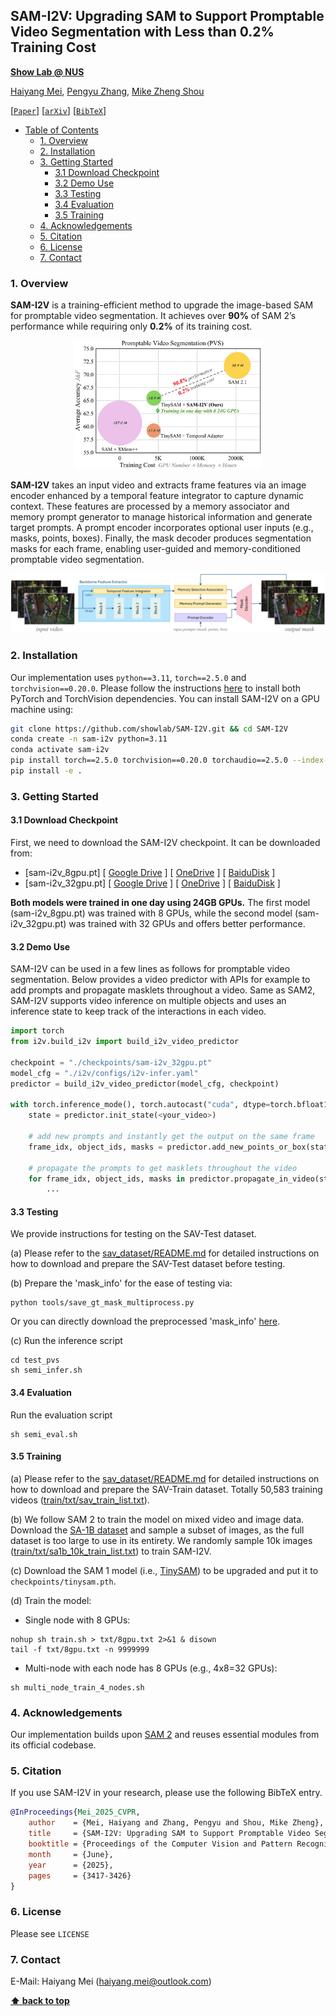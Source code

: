 ## SAM-I2V: Upgrading SAM to Support Promptable Video Segmentation with Less than 0.2% Training Cost

**[Show Lab @ NUS](https://sites.google.com/view/showlab)**

[Haiyang Mei](https://mhaiyang.github.io/), [Pengyu Zhang](https://scholar.google.com/citations?user=GPGbDfQAAAAJ&hl=en), [Mike Zheng Shou](https://sites.google.com/view/showlab)

[[`Paper`](https://openaccess.thecvf.com/content/CVPR2025/html/Mei_SAM-I2V_Upgrading_SAM_to_Support_Promptable_Video_Segmentation_with_Less_CVPR_2025_paper.html)] [[`arXiv`](https://arxiv.org/abs/2506.01304)] [[`BibTeX`](#citation)]

- [Table of Contents](#0-SAM-I2V)
  * [1. Overview](#1-overview)
  * [2. Installation](#2-installation)
  * [3. Getting Started](#3-getting-started)
    + [3.1 Download Checkpoint](#31-download-checkpoint)
    + [3.2 Demo Use](#32-demo-use)
    + [3.3 Testing](#33-testing)
    + [3.4 Evaluation](#34-evaluation)
    + [3.5 Training](#35-training)
  * [4. Acknowledgements](#4-acknowledgements)
  * [5. Citation](#5-citation)
  * [6. License](#6-license)
  * [7. Contact](#7-contact)

### 1. Overview

**SAM-I2V** is a training-efficient method to upgrade the image-based SAM for promptable video segmentation. It achieves over **90%** of SAM 2’s performance while requiring only **0.2%** of its training cost.

<p align="center">
  <img src="assets/teaser.jpg?raw=true" width="300"/>
</p>

**SAM-I2V** takes an input video and extracts frame features via an image encoder enhanced by a temporal feature integrator to capture dynamic context. These features are processed by a memory associator and memory prompt generator to manage historical information and generate target prompts. A prompt encoder incorporates optional user inputs (e.g., masks, points, boxes). Finally, the mask decoder produces segmentation masks for each frame, enabling user-guided and memory-conditioned promptable video segmentation.

<p align="center">
  <img src="assets/pipeline.jpg?raw=true" width="600"/>
</p>

### 2. Installation

Our implementation uses `python==3.11`, `torch==2.5.0` and `torchvision==0.20.0`. Please follow the instructions [here](https://pytorch.org/get-started/locally/) to install both PyTorch and TorchVision dependencies. You can install SAM-I2V on a GPU machine using:

```bash
git clone https://github.com/showlab/SAM-I2V.git && cd SAM-I2V
conda create -n sam-i2v python=3.11
conda activate sam-i2v
pip install torch==2.5.0 torchvision==0.20.0 torchaudio==2.5.0 --index-url https://download.pytorch.org/whl/cu121
pip install -e .
```

### 3. Getting Started

#### 3.1 Download Checkpoint

First, we need to download the SAM-I2V checkpoint. It can be downloaded from:

- [sam-i2v_8gpu.pt] 
[ [Google Drive](https://drive.google.com/drive/folders/1sRvmBf_QwCwyxppuB_5-9IMcAHcUK_K7?usp=sharing) ]
[ [OneDrive](https://1drv.ms/f/c/f6d9d790b8550d3f/Egr8_dMl2_RCgAtwiPvPEuoB_bsNfhNRwOmsMv32rjm0aA?e=JrkP6f) ]
[ [BaiduDisk](https://pan.baidu.com/s/1qJk0_QrFLoU0pL4hAZup7Q?pwd=itov) ]
- [sam-i2v_32gpu.pt]
[ [Google Drive](https://drive.google.com/drive/folders/1sRvmBf_QwCwyxppuB_5-9IMcAHcUK_K7?usp=sharing) ]
[ [OneDrive](https://1drv.ms/f/c/f6d9d790b8550d3f/Egr8_dMl2_RCgAtwiPvPEuoB_bsNfhNRwOmsMv32rjm0aA?e=JrkP6f) ]
[ [BaiduDisk](https://pan.baidu.com/s/1qJk0_QrFLoU0pL4hAZup7Q?pwd=itov) ]

**Both models were trained in one day using 24GB GPUs.** The first model (sam-i2v_8gpu.pt) was trained with 8 GPUs, while the second model (sam-i2v_32gpu.pt) was trained with 32 GPUs and offers better performance.

#### 3.2 Demo Use

SAM-I2V can be used in a few lines as follows for promptable video segmentation. Below provides a video predictor with APIs for example to add prompts and propagate masklets throughout a video. Same as SAM2, SAM-I2V supports video inference on multiple objects and uses an inference state to keep track of the interactions in each video.

```python
import torch
from i2v.build_i2v import build_i2v_video_predictor

checkpoint = "./checkpoints/sam-i2v_32gpu.pt"
model_cfg = "./i2v/configs/i2v-infer.yaml"
predictor = build_i2v_video_predictor(model_cfg, checkpoint)

with torch.inference_mode(), torch.autocast("cuda", dtype=torch.bfloat16):
    state = predictor.init_state(<your_video>)

    # add new prompts and instantly get the output on the same frame
    frame_idx, object_ids, masks = predictor.add_new_points_or_box(state, <your_prompts>):

    # propagate the prompts to get masklets throughout the video
    for frame_idx, object_ids, masks in predictor.propagate_in_video(state):
        ...
```

#### 3.3 Testing

We provide instructions for testing on the SAV-Test dataset.

(a) Please refer to the [sav_dataset/README.md](sav_dataset/README.md) for detailed instructions on how to download and prepare the SAV-Test dataset before testing.

(b) Prepare the 'mask_info' for the ease of testing via:
```
python tools/save_gt_mask_multiprocess.py
```
Or you can directly download the preprocessed 'mask_info' [here](https://drive.google.com/drive/folders/1sRvmBf_QwCwyxppuB_5-9IMcAHcUK_K7?usp=sharing).

(c) Run the inference script
```
cd test_pvs
sh semi_infer.sh
```

#### 3.4 Evaluation

Run the evaluation script
```
sh semi_eval.sh
```

#### 3.5 Training

(a) Please refer to the [sav_dataset/README.md](sav_dataset/README.md) for detailed instructions on how to download and prepare the SAV-Train dataset. Totally 50,583 training videos ([train/txt/sav_train_list.txt](train/txt/sav_train_list.txt)).

(b) We follow SAM 2 to train the model on mixed video and image data. Download the [SA-1B dataset](https://ai.meta.com/datasets/segment-anything/) and sample a subset of images, as the full dataset is too large to use in its entirety. We randomly sample 10k images ([train/txt/sa1b_10k_train_list.txt](train/txt/sa1b_10k_train_list.txt)) to train SAM-I2V.

(c) Download the SAM 1 model (i.e., [TinySAM](https://huggingface.co/xinghaochen/tinysam/tree/main)) to be upgraded and put it to `checkpoints/tinysam.pth`.

(d) Train the model:

- Single node with 8 GPUs:
```
nohup sh train.sh > txt/8gpu.txt 2>&1 & disown
tail -f txt/8gpu.txt -n 9999999
```

- Multi-node with each node has 8 GPUs (e.g., 4x8=32 GPUs):
```
sh multi_node_train_4_nodes.sh
```

### 4. Acknowledgements

Our implementation builds upon [SAM 2](https://github.com/facebookresearch/sam2) and reuses essential modules from its official codebase.

### 5. Citation

If you use SAM-I2V in your research, please use the following BibTeX entry.

```bibtex
@InProceedings{Mei_2025_CVPR,
    author    = {Mei, Haiyang and Zhang, Pengyu and Shou, Mike Zheng},
    title     = {SAM-I2V: Upgrading SAM to Support Promptable Video Segmentation with Less than 0.2% Training Cost},
    booktitle = {Proceedings of the Computer Vision and Pattern Recognition Conference (CVPR)},
    month     = {June},
    year      = {2025},
    pages     = {3417-3426}
}
```

### 6. License

Please see `LICENSE`

### 7. Contact
E-Mail: Haiyang Mei (haiyang.mei@outlook.com)


**[⬆ back to top](#1-overview)**
